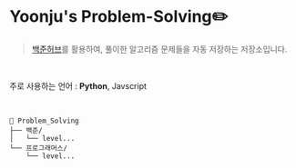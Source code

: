 # Yoonju's Problem-Solving✏️

> [백준허브](https://github.com/BaekjoonHub/BaekjoonHub)를 활용하여, 풀이한 알고리즘 문제들을 자동 저장하는 저장소입니다.

<br/>

주로 사용하는 언어 : **Python**, Javscript

<br/>

```
📂 Problem_Solving
├── 백준/
│   └── level...
└── 프로그래머스/
    └── level...
```
